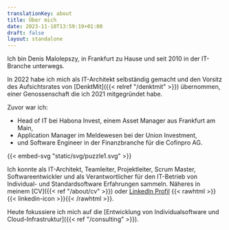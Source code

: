 ```yaml
---
translationKey: about
title: Über mich
date: 2023-11-10T13:59:19+01:00
draft: false
layout: standalone
---
```


Ich bin Denis Malolepszy, in Frankfurt zu Hause und seit 2010 in der IT-Branche unterwegs. 

In 2022 habe ich mich als IT-Architekt selbständig gemacht und den Vorsitz des Aufsichtsrates von [DenktMit]({{< relref "/denktmit" >}}) übernommen, einer Genossenschaft die ich 2021 mitgegründet habe.

Zuvor war ich:
- Head of IT bei Habona Invest, einem Asset Manager aus Frankfurt am Main,
- Application Manager im Meldewesen bei der Union Investment,
- und Software Engineer in der Finanzbranche für die Cofinpro AG.

{{< embed-svg "static/svg/puzzle1.svg" >}}

Ich konnte als IT-Architekt, Teamleiter, Projektleiter, Scrum Master, Softwareentwickler und als Verantwortlicher für den IT-Betrieb von Individual- und Standardsoftware Erfahrungen sammeln. Näheres in meinem [CV]({{< ref "/about/cv" >}}) oder [LinkedIn Profil](https://www.linkedin.com/in/dmalolepszy) {{< rawhtml >}}<a href="https://www.linkedin.com/in/dmalolepszy" style="text-decoration: none">{{< linkedin-icon >}}</a>{{< /rawhtml >}}.

Heute fokussiere ich mich auf die [Entwicklung von Individualsoftware und Cloud-Infrastruktur]({{< ref "/consulting" >}}).
